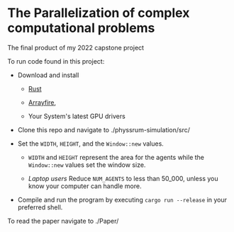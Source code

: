 # The Parallelization of complex computational problems

The final product of my 2022 capstone project

To run code found in this project:

- Download and install
  
  -  [Rust](https://www.rust-lang.org/) 
  
  - [Arrayfire](https://arrayfire.com/),
  
  - Your System's latest GPU drivers

- Clone this repo and navigate to ./physsrum-simulation/src/

- Set the `WIDTH`, `HEIGHT`, and the `Window::new` values.
  
  - `WIDTH` and `HEIGHT` represent the area for the agents while the `Window::new` values set the window size.
  
  - *Laptop users* Reduce `NUM_AGENTS` to less than 50_000, unless you know your computer can handle more.

- Compile and run the program by executing  `cargo run --release` in your preferred shell.



To read the paper navigate to ./Paper/
